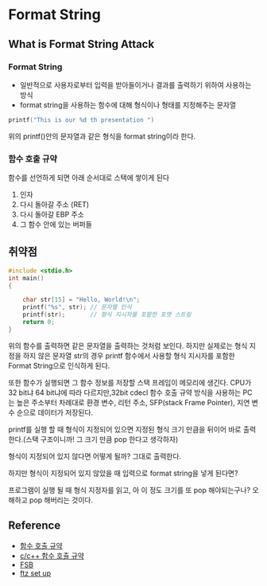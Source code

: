 # Format String

## What is Format String Attack

### Format String

- 일반적으로 사용자로부터 입력을 받아들이거나 결과를 출력하기 위하여 사용하는 방식
- format string을 사용하는 함수에 대해 형식이나 형태를 지정해주는 문자열

```c
printf("This is our %d th presentation ")
```

위의 printf()안의 문자열과 같은 형식을 format string이라 한다.

### 함수 호출 규약

함수를 선언하게 되면 아래 순서대로 스택에 쌓이게 된다

1. 인자
2. 다시 돌아갈 주소 (RET)
3. 다시 돌아갈 EBP 주소
4. 그 함수 안에 있는 버퍼들

## 취약점

```c++
#include <stdio.h>
int main()
{   

    char str[15] = "Hello, World!\n";
    printf("%s", str); // 문자열 인식
    printf(str);       // 형식 지시자를 포함한 포맷 스트링
    return 0;
}
```

위의 함수를 출력하면 같은 문자열을 출력하는 것처럼 보인다. 
하지만 실제로는 형식 지정을 하지 않은 문자열 str의 경우 printf 함수에서 사용할 형식 지시자를 포함한 Format String으로 인식하게 된다.

또한 함수가 실행되면 그 함수 정보를 저장할 스택 프레임이 메모리에 생긴다. CPU가 32 bit냐 64 bit냐에 따라 다르지만,32bit cdecl 함수 호출 규약 방식을 사용하는 PC는 높은 주소부터 차례대로 환경 변수, 리턴 주소, SFP(stack Frame Pointer), 지연 변수 순으로 데이터가 저장된다. 

printf를 실행 할 때 형식이 지정되어 있으면 지정된 형식 크기 만큼을 뒤이어 바로 출력한다.(스택 구조이니까! 그 크기 만큼 pop 한다고 생각하자) 

형식이 지정되어 있지 않다면 어떻게 될까? 그대로 출력한다.

하지만 형식이 지정되어 있지 않았을 때 입력으로 format string을 넣게 된다면? 

프로그램이 실행 될 때 형식 지정자를 읽고, 아 이 정도 크기를 또 pop 해야되는구나? 오해하고 pop 해버리는 것이다.

## Reference

- [함수 호출 규약](https://s1m0hya.tistory.com/19)
- [c/c++ 함수 호츌 규약](https://over-stack.tistory.com/23)
- [FSB](file:///C:/Users/Com/Downloads/FSB.pdf)
- [ftz set up](https://mandu-mandu.tistory.com/23)